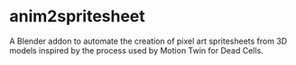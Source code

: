# anim2spritesheet
 
A Blender addon to automate the creation of pixel art spritesheets from 3D models inspired by the process used by Motion Twin for Dead Cells. 

